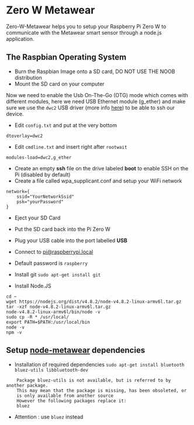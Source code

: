 # Zero W Metawear 

Zero-W-Metawear helps you to setup your Raspberry Pi Zero W to communicate with the Metawear smart sensor through a node.js application.

## The Raspbian Operating System


- Burn the Raspbian Image onto a SD card, DO NOT USE THE NOOB distribution
- Mount the SD card on your computer

Now we need to enable the Usb On-The-Go (OTG) mode which comes with different modules, here we need USB Ethernet module (g_ether) and make sure we use the `dwc2` USB driver (more info [here](https://gist.github.com/gbaman/50b6cca61dd1c3f88f41)) to be able to ssh our device.

- Edit `config.txt` and put at the very bottom 

```
dtoverlay=dwc2
```

- Edit `cmdline.txt` and insert right after `rootwait` 

```
modules-load=dwc2,g_ether
```

- Create an empty **ssh** file on the drive labeled **boot** to enable SSH on the Pi (disabled by default)
- Create a file called wpa_supplicant.conf and setup your WiFi network

```
network={
	ssid="YourNetworkSsid"
	psk="yourPassword"
}
```

- Eject your SD Card
- Put the SD card back into the Pi Zero W
- Plug your USB cable into the port labelled **USB**
- Connect to pi@raspberrypi.local
- Default password is `raspberry`
- Install git `sudo apt-get install git`

- Install Node.JS 

```
cd ~
wget https://nodejs.org/dist/v4.8.2/node-v4.8.2-linux-armv6l.tar.gz
tar -xzf node-v4.8.2-linux-armv6l.tar.gz
node-v4.8.2-linux-armv6l/bin/node -v
sudo cp -R * /usr/local/
export PATH=$PATH:/usr/local/bin
node -v
npm -v

```

## Setup [node-metawear](https://www.npmjs.com/package/node-metawear) dependencies

- Installation of required dependencies `sudo apt-get install bluetooth bluez-utils libbluetooth-dev`
```
	Package bluez-utils is not available, but is referred to by another package.
	This may mean that the package is missing, has been obsoleted, or
	is only available from another source
	However the following packages replace it:
  	bluez
```
- Attention : use `bluez` instead


